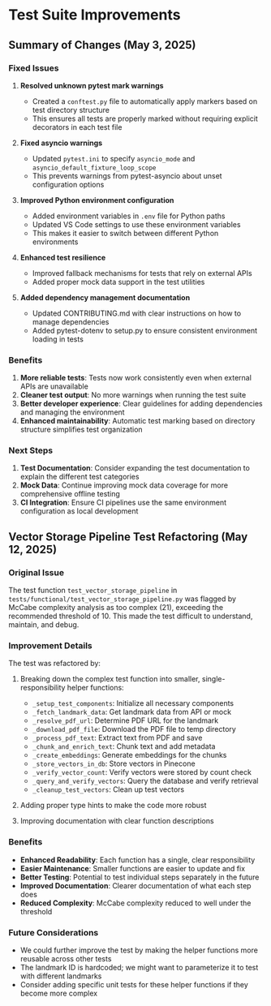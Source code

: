 # Test Suite Improvements

## Summary of Changes (May 3, 2025)

### Fixed Issues

1. **Resolved unknown pytest mark warnings**

   - Created a `conftest.py` file to automatically apply markers based on test directory
     structure
   - This ensures all tests are properly marked without requiring explicit decorators in
     each test file

1. **Fixed asyncio warnings**

   - Updated `pytest.ini` to specify `asyncio_mode` and
     `asyncio_default_fixture_loop_scope`
   - This prevents warnings from pytest-asyncio about unset configuration options

1. **Improved Python environment configuration**

   - Added environment variables in `.env` file for Python paths
   - Updated VS Code settings to use these environment variables
   - This makes it easier to switch between different Python environments

1. **Enhanced test resilience**

   - Improved fallback mechanisms for tests that rely on external APIs
   - Added proper mock data support in the test utilities

1. **Added dependency management documentation**

   - Updated CONTRIBUTING.md with clear instructions on how to manage dependencies
   - Added pytest-dotenv to setup.py to ensure consistent environment loading in tests

### Benefits

1. **More reliable tests**: Tests now work consistently even when external APIs are
   unavailable
1. **Cleaner test output**: No more warnings when running the test suite
1. **Better developer experience**: Clear guidelines for adding dependencies and
   managing the environment
1. **Enhanced maintainability**: Automatic test marking based on directory structure
   simplifies test organization

### Next Steps

1. **Test Documentation**: Consider expanding the test documentation to explain the
   different test categories
1. **Mock Data**: Continue improving mock data coverage for more comprehensive offline
   testing
1. **CI Integration**: Ensure CI pipelines use the same environment configuration as
   local development

## Vector Storage Pipeline Test Refactoring (May 12, 2025)

### Original Issue

The test function `test_vector_storage_pipeline` in
`tests/functional/test_vector_storage_pipeline.py` was flagged by McCabe complexity
analysis as too complex (21), exceeding the recommended threshold of 10. This made the
test difficult to understand, maintain, and debug.

### Improvement Details

The test was refactored by:

1. Breaking down the complex test function into smaller, single-responsibility helper
   functions:

   - `_setup_test_components`: Initialize all necessary components
   - `_fetch_landmark_data`: Get landmark data from API or mock
   - `_resolve_pdf_url`: Determine PDF URL for the landmark
   - `_download_pdf_file`: Download the PDF file to temp directory
   - `_process_pdf_text`: Extract text from PDF and save
   - `_chunk_and_enrich_text`: Chunk text and add metadata
   - `_create_embeddings`: Generate embeddings for the chunks
   - `_store_vectors_in_db`: Store vectors in Pinecone
   - `_verify_vector_count`: Verify vectors were stored by count check
   - `_query_and_verify_vectors`: Query the database and verify retrieval
   - `_cleanup_test_vectors`: Clean up test vectors

1. Adding proper type hints to make the code more robust

1. Improving documentation with clear function descriptions

### Benefits

- **Enhanced Readability**: Each function has a single, clear responsibility
- **Easier Maintenance**: Smaller functions are easier to update and fix
- **Better Testing**: Potential to test individual steps separately in the future
- **Improved Documentation**: Clearer documentation of what each step does
- **Reduced Complexity**: McCabe complexity reduced to well under the threshold

### Future Considerations

- We could further improve the test by making the helper functions more reusable across
  other tests
- The landmark ID is hardcoded; we might want to parameterize it to test with different
  landmarks
- Consider adding specific unit tests for these helper functions if they become more
  complex
